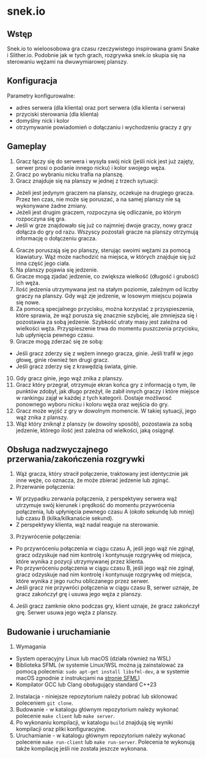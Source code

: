 # snek.io

## Wstęp
Snek.io to wieloosobowa gra czasu rzeczywistego inspirowana grami Snake i Slither.io. Podobnie jak w tych grach, rozgrywka snek.io skupia się na sterowaniu wężami na dwuwymiarowej planszy.

## Konfiguracja
Parametry konfigurowalne:
- adres serwera (dla klienta) oraz port serwera (dla klienta i serwera)
- przyciski sterowania (dla klienta)
- domyślny nick i kolor
- otrzymywanie powiadomień o dołączaniu i wychodzeniu graczy z gry

## Gameplay
1. Gracz łączy się do serwera i wysyła swój nick (jeśli nick jest już zajęty, serwer prosi o podanie innego nicku) i kolor swojego węża.
2. Gracz po wybraniu nicku trafia na planszę.
3. Gracz znajduje się na planszy w jednej z trzech sytuacji:
- Jeżeli jest jedynym graczem na planszy, oczekuje na drugiego gracza. Przez ten czas, nie może się poruszać, a na samej planszy nie są wykonywane żadne zmiany.
- Jeżeli jest drugim graczem, rozpoczyna się odliczanie, po którym rozpoczyna się gra.
- Jeśli w grze znajdowało się już co najmniej dwoje graczy, nowy gracz dołącza do gry od razu. Wszyscy pozostali gracze na planszy otrzymują informację o dołączeniu gracza.
4. Gracze poruszają się po planszy, sterując swoimi wężami za pomocą klawiatury. Wąż może nachodzić na miejsca, w których znajduje się już inna część jego ciała.
5. Na planszy pojawia się jedzenie.
6. Gracze mogą zjadać jedzenie, co zwiększa wielkość (długość i grubość) ich węża.
7. Ilość jedzenia utrzymywana jest na stałym poziomie, zależnym od liczby graczy na planszy. Gdy wąż zje jedzenie, w losowym miejscu pojawia się nowe.
8. Za pomocą specjalnego przycisku, można korzystać z przyspieszenia, które sprawia, że wąż porusza się znacznie szybciej, ale zmniejsza się i pozostawia za sobą jedzenie. Szybkość utraty masy jest zależna od wielkości węża. Przyspieszenie trwa do momentu puszczenia przycisku, lub upłynięcia pewnego czasu.
9. Gracze mogą zderzać się ze sobą:
- Jeśli gracz zderzy się z wężem innego gracza, ginie. Jeśli trafił w jego głowę, ginie również ten drugi gracz.
- Jeśli gracz zderzy się z krawędzią świata, ginie.
10. Gdy gracz ginie, jego wąż znika z planszy.
11. Gracz który przegrał, otrzymuje ekran końca gry z informacją o tym, ile punktów zdobył, jak długo przeżył, ile zabił innych graczy i które miejsce w rankingu zajął w każdej z tych kategorii. Dostaje możliwosć ponownego wyboru nicku i koloru węża oraz wejścia do gry.
12. Gracz może wyjść z gry w dowolnym momencie. W takiej sytuacji, jego wąż znika z planszy.
13. Wąż który zniknął z planszy (w dowolny sposób), pozostawia za sobą jedzenie, którego ilość jest zależna od wielkości, jaką osiągnął.

## Obsługa nadzwyczajnego przerwania/zakończenia rozgrywki
1. Wąż gracza, który stracił połączenie, traktowany jest identycznie jak inne węże, co oznacza, że może zbierać jedzenie lub zginąć.
2. Przerwanie połączenia:
- W przypadku zerwania połączenia, z perspektywy serwera wąż utrzymuje swój kierunek i prędkość do momentu przywrócenia połączenia, lub upłynięcia pewnego czasu A (około sekundę lub mniej) lub czasu B (kilka/kilkanaście sekund).
- Z perspektywy klienta, wąż nadal reaguje na sterowanie.
3. Przywrócenie połączenia:
- Po przywróceniu połączenia w ciągu czasu A, jeśli jego wąż nie zginął, gracz odzyskuje nad nim kontrolę i kontynuuje rozgrywkę od miejsca, które wynika z pozycji utrzymywanej przez klienta.
- Po przywróceniu połączenia w ciągu czasu B, jeśli jego wąż nie zginął, gracz odzyskuje nad nim kontrolę i kontynuuje rozgrywkę od miejsca, które wynika z jego ruchu obliczanego przez serwer.
- Jeśli gracz nie przywróci połączenia w ciągu czasu B, serwer uznaje, że gracz zakończył grę i usuwa jego węża z planszy.
4. Jeśli gracz zamknie okno podczas gry, klient uznaje, że gracz zakończył grę. Serwer usuwa jego węża z planszy.

## Budowanie i uruchamianie
1. Wymagania
- System operacyjny Linux lub macOS (działa również na WSL)
- Biblioteka SFML (w systemie Linux/WSL można ją zainstalować za pomocą polecenia: `sudo apt-get install libsfml-dev`, a w systemie macOS zgnodnie z instrukcjami na [stronie SFML](https://www.sfml-dev.org/tutorials/2.6/start-osx.php))
- Kompilator GCC lub Clang obsługujący standard C++23
2. Instalacja - niniejsze repozytorium należy pobrać lub sklonować poleceniem `git clone`.
3. Budowanie - w katalogu głównym repozytorium należy wykonać polecenie `make client` lub `make server`.
4. Po wykonaniu kompilacji, w katalogu `build` znajdują się wyniki kompilacji oraz pliki konfiguracyjne.
5. Uruchamianie - w katalogu głównym repozytorium należy wykonać polecenie `make run-client` lub `make run-server`. Polecenia te wykonują także kompilację jeśli nie została jeszcze wykonana.
